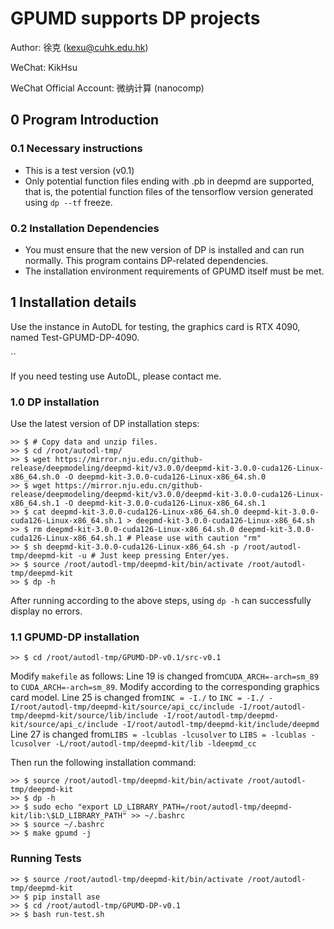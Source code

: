 # GPUMD supports DP projects

Author: 徐克 (kexu@cuhk.edu.hk)

WeChat: KikHsu

WeChat Official Account: 微纳计算 (nanocomp)

## 0 Program Introduction

### 0.1 Necessary instructions

- This is a test version (v0.1)
- Only potential function files ending with .pb in deepmd are supported, that is, the potential function files of the tensorflow version generated using `dp --tf` freeze.

### 0.2 Installation Dependencies

- You must ensure that the new version of DP is installed and can run normally. This program contains DP-related dependencies.
- The installation environment requirements of GPUMD itself must be met.

## 1 Installation details

Use the instance in AutoDL for testing, the graphics card is RTX 4090, named Test-GPUMD-DP-4090.

``

If you need testing use AutoDL, please contact me.

### 1.0 DP installation

Use the latest version of DP installation steps:

```
>> $ # Copy data and unzip files.
>> $ cd /root/autodl-tmp/
>> $ wget https://mirror.nju.edu.cn/github-release/deepmodeling/deepmd-kit/v3.0.0/deepmd-kit-3.0.0-cuda126-Linux-x86_64.sh.0 -O deepmd-kit-3.0.0-cuda126-Linux-x86_64.sh.0
>> $ wget https://mirror.nju.edu.cn/github-release/deepmodeling/deepmd-kit/v3.0.0/deepmd-kit-3.0.0-cuda126-Linux-x86_64.sh.1 -O deepmd-kit-3.0.0-cuda126-Linux-x86_64.sh.1
>> $ cat deepmd-kit-3.0.0-cuda126-Linux-x86_64.sh.0 deepmd-kit-3.0.0-cuda126-Linux-x86_64.sh.1 > deepmd-kit-3.0.0-cuda126-Linux-x86_64.sh
>> $ rm deepmd-kit-3.0.0-cuda126-Linux-x86_64.sh.0 deepmd-kit-3.0.0-cuda126-Linux-x86_64.sh.1 # Please use with caution "rm"
>> $ sh deepmd-kit-3.0.0-cuda126-Linux-x86_64.sh -p /root/autodl-tmp/deepmd-kit -u # Just keep pressing Enter/yes.
>> $ source /root/autodl-tmp/deepmd-kit/bin/activate /root/autodl-tmp/deepmd-kit
>> $ dp -h
```

After running according to the above steps, using `dp -h` can successfully display no errors.

### 1.1 GPUMD-DP installation

```
>> $ cd /root/autodl-tmp/GPUMD-DP-v0.1/src-v0.1
```

Modify `makefile` as follows:
Line 19 is changed from`CUDA_ARCH=-arch=sm_89` to `CUDA_ARCH=-arch=sm_89`. Modify according to the corresponding graphics card model.
Line 25 is changed from`INC = -I./` to `INC = -I./ -I/root/autodl-tmp/deepmd-kit/source/api_cc/include -I/root/autodl-tmp/deepmd-kit/source/lib/include -I/root/autodl-tmp/deepmd-kit/source/api_c/include -I/root/autodl-tmp/deepmd-kit/include/deepmd`
Line 27 is changed from`LIBS = -lcublas -lcusolver` to `LIBS = -lcublas -lcusolver -L/root/autodl-tmp/deepmd-kit/lib -ldeepmd_cc`

Then run the following installation command:

```
>> $ source /root/autodl-tmp/deepmd-kit/bin/activate /root/autodl-tmp/deepmd-kit
>> $ dp -h
>> $ sudo echo "export LD_LIBRARY_PATH=/root/autodl-tmp/deepmd-kit/lib:\$LD_LIBRARY_PATH" >> ~/.bashrc
>> $ source ~/.bashrc
>> $ make gpumd -j
```

### Running Tests

```
>> $ source /root/autodl-tmp/deepmd-kit/bin/activate /root/autodl-tmp/deepmd-kit
>> $ pip install ase
>> $ cd /root/autodl-tmp/GPUMD-DP-v0.1
>> $ bash run-test.sh
```

